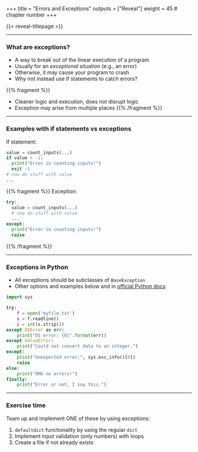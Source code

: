 +++
title = "Errors and Exceptions"
outputs = ["Reveal"]
weight = 45 # chapter number
+++

{{< reveal-titlepage >}}
  
---

### What are exceptions?

- A way to break out of the linear execution of a program
- Usually for an _exceptional_ situation (e.g., an error)
- Otherwise, it may cause your program to crash
- Why not instead use if statements to catch errors?

{{% fragment %}}
- Cleaner logic and execution, does not disrupt logic
- Exception may arise from multiple places
{{% /fragment %}}

---

### Examples with if statements vs exceptions

If statement:
```python
value = count_inputs(...)
if value < -1:
  print("Error in counting inputs!")
  exit -1
# now do stuff with value
...
```

{{% fragment %}}
Exception:
```python
try:
  value = count_inputs(...)
  # now do stuff with value
  ...
except:
  print("Error in counting inputs!")
  raise
```

{{% /fragment %}}

---

### Exceptions in Python

- All exceptions should be subclasses of `BaseException`
- Other options and examples below and in [official Python docs](https://docs.python.org/3/tutorial/errors.html)

```python
import sys

try:
    f = open('myfile.txt')
    s = f.readline()
    i = int(s.strip())
except OSError as err:
    print("OS error: {0}".format(err))
except ValueError:
    print("Could not convert data to an integer.")
except:
    print("Unexpected error:", sys.exc_info()[0])
    raise
else:
    print("OMG no errors!")
finally:
    print("Error or not, I say this.")
```

---

### Exercise time

Team up and implement ONE of these by using exceptions:

1. `defaultdict` functionality by using the regular `dict`
1. Implement input validation (only numbers) with loops
1. Create a file if not already exists 
